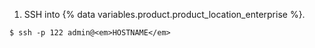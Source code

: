 1. SSH into {% data variables.product.product_location_enterprise %}.
```shell
$ ssh -p 122 admin@<em>HOSTNAME</em>
```
